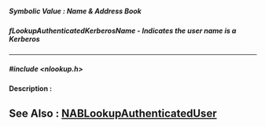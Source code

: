 ##### Symbolic Value : Name & Address Book
##### fLookupAuthenticatedKerberosName - Indicates the user name is a Kerberos
---
##### #include <nlookup.h>
**Description :**

**See Also :**
[NABLookupAuthenticatedUser](D:/md_files/NABLookupAuthenticatedUser.md)
---
